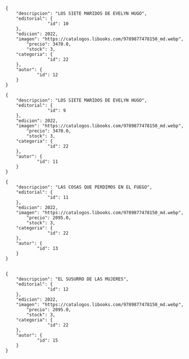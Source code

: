 
    {
        "descripcion": "LOS SIETE MARIDOS DE EVELYN HUGO",
        "editorial": {
                    "id": 10
        },
        "edicion": 2022,
        "imagen": "https://catalogos.libooks.com/9789877478150_md.webp",
            "precio": 3470.0,
            "stock": 3,
        "categoria": {
                    "id": 22
        },
        "autor": {
                "id": 12             
        }
    }

    {
        "descripcion": "LOS SIETE MARIDOS DE EVELYN HUGO",
        "editorial": {
                    "id": 9
        },
        "edicion": 2022,
        "imagen": "https://catalogos.libooks.com/9789877478150_md.webp",
            "precio": 3470.0,
            "stock": 3,
        "categoria": {
                    "id": 22
        },
        "autor": {
                "id": 11             
        }
    }

    {
        "descripcion": "LAS COSAS QUE PERDIMOS EN EL FUEGO",
        "editorial": {
                    "id": 11
        },
        "edicion": 2022,
        "imagen": "https://catalogos.libooks.com/9789877478150_md.webp",
            "precio": 2095.0,
            "stock": 3,
        "categoria": {
                    "id": 22
        },
        "autor": {
                "id": 13           
        }
    }


    {
        "descripcion": "EL SUSURRO DE LAS MUJERES",
        "editorial": {
                    "id": 12
        },
        "edicion": 2022,
        "imagen": "https://catalogos.libooks.com/9789877478150_md.webp",
            "precio": 2095.0,
            "stock": 3,
        "categoria": {
                    "id": 22
        },
        "autor": {
                "id": 15          
        }
    }



